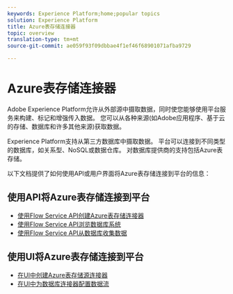 ```yaml
---
keywords: Experience Platform;home;popular topics
solution: Experience Platform
title: Azure表存储连接器
topic: overview
translation-type: tm+mt
source-git-commit: ae059f93f09dbbae4f1ef46f68901071afba9729

---
```



# Azure表存储连接器

Adobe Experience Platform允许从外部源中摄取数据，同时使您能够使用平台服务来构建、标记和增强传入数据。 您可以从各种来源(如Adobe应用程序、基于云的存储、数据库和许多其他来源)获取数据。

Experience Platform支持从第三方数据库中摄取数据。 平台可以连接到不同类型的数据库，如关系型、NoSQL或数据仓库。 对数据库提供商的支持包括Azure表存储。

以下文档提供了如何使用API或用户界面将Azure表存储连接到平台的信息：

## 使用API将Azure表存储连接到平台

- [使用Flow Service API创建Azure表存储连接器](../../tutorials/api/create/databases/ats.md)
- [使用Flow Service API浏览数据库系统](../../tutorials/api/explore/database-nosql.md)
- [使用Flow Service API从数据库收集数据](../../tutorials/api/collect/database-nosql.md)

## 使用UI将Azure表存储连接到平台

- [在UI中创建Azure表存储源连接器](../../tutorials/ui/create/databases/ats.md)
- [在UI中为数据库连接器配置数据流](../../tutorials/ui/dataflow/databases.md)